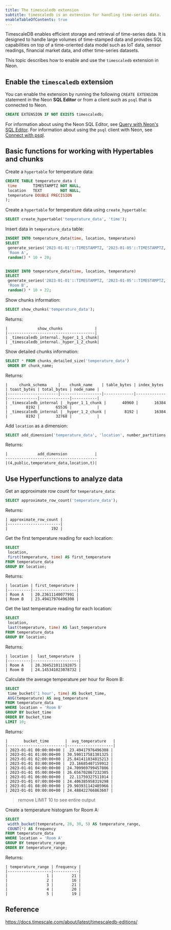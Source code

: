 ```yaml
---
title: The timescaledb extension
subtitle: timescaledb is an extension for handling time-series data.
enableTableOfContents: true
---
```


TimescaleDB enables efficient storage and retrieval of time-series data. It is designed to handle large volumes of time-stamped data and provides SQL capabilities on top of a time-oriented data model such as IoT data, sensor readings, financial market data, and other time-series datasets.

This topic describes how to enable and use the `timescaledb` extension in Neon.

## Enable the `timescaledb` extension

You can enable the extension by running the following `CREATE EXTENSION` statement in the Neon **SQL Editor** or from a client such as `psql` that is connected to Neon.

```sql
CREATE EXTENSION IF NOT EXISTS timescaledb;
```

For information about using the Neon SQL Editor, see [Query with Neon's SQL Editor](/docs/get-started-with-neon/query-with-neon-sql-editor). For information about using the `psql` client with Neon, see [Connect with psql](/docs/connect/query-with-psql-editor).

## Basic functions for working with Hypertables and chunks

Create a `hypertable` for temperature data:

```sql
CREATE TABLE temperature_data (
 time       TIMESTAMPTZ NOT NULL,
 location   TEXT        NOT NULL,
 temperature DOUBLE PRECISION
);
```

Create a `hypertable` for temperature data using `create_hypertable`:


```sql
SELECT create_hypertable('temperature_data', 'time');
```

Insert data in `temperature_data` table:

```sql
INSERT INTO temperature_data(time, location, temperature)
SELECT
 generate_series('2023-01-01'::TIMESTAMPTZ, '2023-01-05'::TIMESTAMPTZ, '1 hour'::INTERVAL),
 'Room A',
 random() * 10 + 20;


INSERT INTO temperature_data(time, location, temperature)
SELECT
 generate_series('2023-01-01'::TIMESTAMPTZ, '2023-01-05'::TIMESTAMPTZ, '1 hour'::INTERVAL),
 'Room B',
 random() * 10 + 22;
```

Show chunks information:


```sql
SELECT show_chunks('temperature_data');
```

Returns:

```text
|             show_chunks              |
|--------------------------------------|
| _timescaledb_internal._hyper_1_1_chunk|
| _timescaledb_internal._hyper_1_2_chunk|
```

Show detailed chunks information:


```sql
SELECT * FROM chunks_detailed_size('temperature_data')
 ORDER BY chunk_name;
```

Returns:

```text
|     chunk_schema     |    chunk_name    | table_bytes | index_bytes | toast_bytes | total_bytes | node_name |
|----------------------|------------------|-------------|-------------|-------------|-------------|-----------|
| _timescaledb_internal | _hyper_1_1_chunk |       40960 |       16384 |        8192 |       65536 |           |
| _timescaledb_internal | _hyper_1_2_chunk |        8192 |       16384 |        8192 |       32768 |           |
```

Add `location` as a dimension:


```sql
SELECT add_dimension('temperature_data', 'location', number_partitions => 2);
```

Returns:

```text
|             add_dimension            |
----------------------------------------
|(4,public,temperature_data,location,t)|
```

## Use Hyperfunctions to analyze data


Get an approximate row count for `temperature_data`:


```sql
SELECT approximate_row_count('temperature_data');
```

Returns:

```text
| approximate_row_count |
|-----------------------|
|                   192 |
```

Get the first temperature reading for each location:


```sql
SELECT
 location,
 first(temperature, time) AS first_temperature
FROM temperature_data
GROUP BY location;
```

Returns:

```text
| location | first_temperature |
|----------|-------------------|
| Room A   | 20.23611140077991 |
| Room B   | 23.49417976496308 |
```

Get the last temperature reading for each location:


```sql
SELECT
 location,
 last(temperature, time) AS last_temperature
FROM temperature_data
GROUP BY location;
```


Returns:

```text
| location |  last_temperature  |
|----------|--------------------|
| Room A   | 28.304521011192875 |
| Room B   | 24.145341023078732 |
```

Calculate the average temperature per hour for Room B:

```sql
SELECT
 time_bucket('1 hour', time) AS bucket_time,
 AVG(temperature) AS avg_temperature
FROM temperature_data
WHERE location = 'Room B'
GROUP BY bucket_time
ORDER BY bucket_time
LIMIT 10;
```

Returns:

```text
|       bucket_time       |  avg_temperature   |
|-------------------------|--------------------|
| 2023-01-01 00:00:00+00 |  23.49417976496308 |
| 2023-01-01 01:00:00+00 | 30.590117581301325 |
| 2023-01-01 02:00:00+00 | 25.841411034815213 |
| 2023-01-01 03:00:00+00 |  23.16685407159912 |
| 2023-01-01 04:00:00+00 | 24.709969799457806 |
| 2023-01-01 05:00:00+00 | 26.656702867232305 |
| 2023-01-01 06:00:00+00 |  22.11759327511014 |
| 2023-01-01 07:00:00+00 | 24.406385958319298 |
| 2023-01-01 08:00:00+00 | 29.903931142405966 |
| 2023-01-01 09:00:00+00 | 24.488422766863607 |
```

> remove LIMIT 10 to see entire output

Create a temperature histogram for Room A:

```sql
SELECT
 width_bucket(temperature, 20, 30, 5) AS temperature_range,
 COUNT(*) AS frequency
FROM temperature_data
WHERE location = 'Room A'
GROUP BY temperature_range
ORDER BY temperature_range;
```

Returns:

```text
| temperature_range | frequency |
|-------------------|-----------|
|                 1 |        21 |
|                 2 |        16 |
|                 3 |        21 |
|                 4 |        20 |
|                 5 |        19 |
```

## Reference

https://docs.timescale.com/about/latest/timescaledb-editions/

